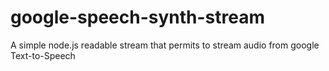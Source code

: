# google-speech-synth-stream
A simple node.js readable stream that permits to stream audio from google Text-to-Speech


